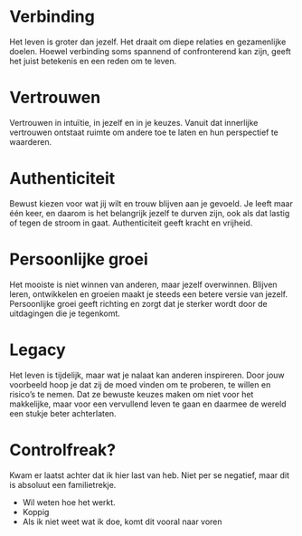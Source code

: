 # Verbinding
Het leven is groter dan jezelf. Het draait om diepe relaties en gezamenlijke doelen.  Hoewel verbinding soms spannend of confronterend kan zijn, geeft het juist betekenis en een reden om te leven.

# Vertrouwen
Vertrouwen in intuïtie, in jezelf en in je keuzes. Vanuit dat innerlijke vertrouwen ontstaat ruimte om andere toe te laten en hun perspectief te waarderen.

# Authenticiteit
Bewust kiezen voor wat jij wilt en trouw blijven aan je gevoeld. Je leeft maar één keer, en daarom is het belangrijk jezelf te durven zijn, ook als dat lastig of tegen de stroom in gaat. Authenticiteit geeft kracht en vrijheid.

# Persoonlijke groei
Het mooiste is niet winnen van anderen, maar jezelf overwinnen. Blijven leren, ontwikkelen en groeien maakt je steeds een betere versie van jezelf. Persoonlijke groei geeft richting en zorgt dat je sterker wordt door de uitdagingen die je tegenkomt.

# Legacy
Het leven is tijdelijk, maar wat je nalaat kan anderen inspireren. Door jouw voorbeeld hoop je dat zij de moed vinden om te proberen, te willen en risico’s te nemen. Dat ze bewuste keuzes maken om niet voor het makkelijke, maar voor een vervullend leven te gaan en daarmee de wereld een stukje beter achterlaten.

# Controlfreak? 
Kwam er laatst achter dat ik hier last van heb. Niet per se negatief, maar dit is absoluut een familietrekje.
- Wil weten hoe het werkt.
- Koppig
- Als ik niet weet wat ik doe, komt dit vooral naar voren